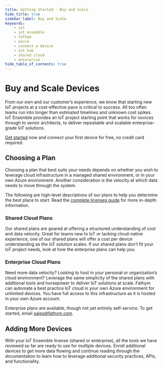 ```yaml
---
title: Getting Started - Buy and Scale
hide_title: true
sidebar_label: Buy and Scale
keywords:
    - iot
    - iot ensemble
    - fathym
    - azure
    - connect a device
    - iot hub
    - shared cloud
    - enterprise
hide_table_of_contents: true
---
```


# Buy and Scale Devices

From our own and our customer’s experience, we know that starting new IoT projects at a cost-effective pace is critical to success. All too often teams run into longer than estimated timelines and unknown cost spikes. IoT Ensemble provides an IoT project starting point that works for novices through to senior architects, to deliver repeatable and scalable enterprise-grade IoT solutions. 

[Get started](https://www.fathym.com/dashboard/iot/) now and connect your first device for free, no credit card required.

## Choosing a Plan

Choosing a plan that best suits your needs depends on whether you wish to leverage cloud infrastructure in a managed shared environment, or in your own Azure environment. Another consideration is the velocity at which data needs to move through the system.  

The following are high-level descriptions of our plans to help you determine the best place to start. Read the [complete licenses guide](../devs/licenses) for more in-depth information.

### Shared Cloud Plans

Our shared plans are geared at offering a structured understanding of cost and data velocity. Great for teams new to IoT or lacking cloud-native experience, one of our shared plans will offer a cost per device understanding as the IoT solution scales. If our shared plans don't fit your IoT project needs, look at how the enterprise plans can help you. 

### Enterprise Cloud Plans

Need more data velocity? Looking to host in your personal or organization’s cloud environment? Leverage the same simplicity of the shared plans with additional tools and horsepower to deliver IoT solutions at scale. Fathym can automate a best practice IoT cloud in your own Azure environment for unlimited devices. You have full access to this infrastructure as it is hosted in your own Azure account.

Enterprise plans are available, though not yet entirely self-service. To get started, email <a href="mailto:sales@fathym.com">sales@fathym.com</a>.

## Adding More Devices

With your IoT Ensemble license (shared or enterprise), all the tools we have reviewed so far are ready to use for multiple devices. Enroll additional devices to get more data flowing and continue reading through the documentation to learn how to leverage additional security practices, APIs, and functionality.
